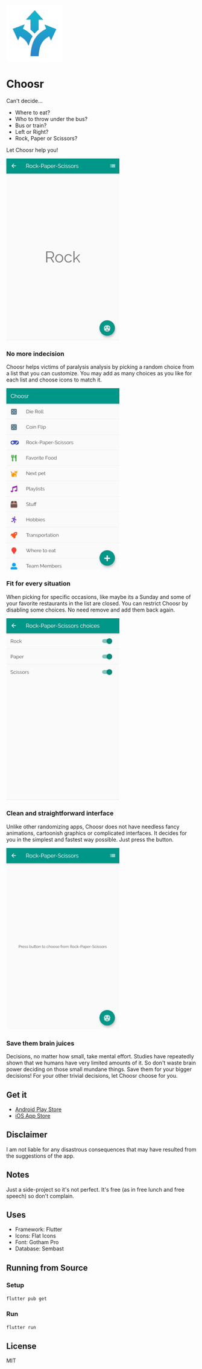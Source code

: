 ![logo](img/logo-small.png)

# Choosr

Can't decide...

- Where to eat?
- Who to throw under the bus?
- Bus or train?
- Left or Right?
- Rock, Paper or Scissors?

Let Choosr help you!

![Screen 4](img/screen4.png)

### No more indecision

Choosr helps victims of paralysis analysis by picking a random choice from a list that you can customize. You may add as many choices as you like for each list and choose icons to match it.

![Screen 1](img/screen1.png)

### Fit for every situation

When picking for specific occasions, like maybe its a Sunday and some of your favorite restaurants in the list are closed. You can restrict Choosr by disabling some choices. No need remove and add them back again.

![Screen 3](img/screen3.png)

### Clean and straightforward interface

Unlike other randomizing apps, Choosr does not have needless fancy animations, cartoonish graphics or complicated interfaces. It decides for you in the simplest and fastest way possible. Just press the button.

![Screen 2](img/screen2.png)

### Save them brain juices

Decisions, no matter how small, take mental effort. Studies have repeatedly shown that we humans have very limited amounts of it. So don't waste brain power deciding on those small mundane things. Save them for your bigger decisions! For your other trivial decisions, let Choosr choose for you.

## Get it

- [Android Play Store]()
- [iOS App Store]()

## Disclaimer

I am not liable for any disastrous consequences that may have resulted from the suggestions of the app.

## Notes

Just a side-project so it's not perfect. It's free (as in free lunch and free speech) so don't complain.

## Uses

- Framework: Flutter
- Icons: Flat Icons
- Font: Gotham Pro
- Database: Sembast

## Running from Source

### Setup

`flutter pub get`

### Run

`flutter run`

## License

MIT
